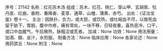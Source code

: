 序号：21142
名称：红花苏木汤
组成：苏木、红花、桃仁、穿山甲、玄胡索、牡丹皮、红曲、香附、番降香、麦芽、通草、山楂、蒲黄、赤芍。
出处：《证治宝鉴》卷十一。
主治：因跌扑、负力，或大怒，或饮热，或吐衄血不尽，以致死血留于胁下，胃脘、腹中作疼，痛有常处，一块不移，日轻夜重，喜热恶冷，口干，或口中血腥气，午后微热，脉粗涩或芤者。
加减：None
功效：None
用法用量：加酒、醋、韭汁，水煎服。
制备方法：None
临床应用：None
各家论述：None
用药禁忌：None
附注：None

